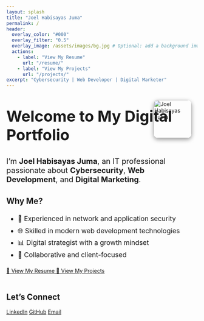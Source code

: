 ```yaml
---
layout: splash
title: "Joel Habisayas Juma"
permalink: /
header:
  overlay_color: "#000"
  overlay_filter: "0.5"
  overlay_image: /assets/images/bg.jpg # Optional: add a background image for more style
  actions:
    - label: "View My Resume"
      url: "/resume/"
    - label: "View My Projects"
      url: "/projects/"
excerpt: "Cybersecurity | Web Developer | Digital Marketer"
---
```


<!-- Hero Section -->
<div style="position: relative;">
  <img src="{{ '/assets/images/PASSPORT.png' | relative_url }}" alt="Joel Habisayas Juma"
       style="position: absolute; top: 1rem; right: 1rem; width: 100px; border-radius: 12px; box-shadow: 0 4px 12px rgba(0,0,0,0.4); z-index: 10;">
</div>

<section data-aos="fade-up">
  <h1 style="font-size: 2.5rem; margin-top: 3rem;">Welcome to My Digital Portfolio</h1>
  <p style="font-size: 1.25rem;">I’m <strong>Joel Habisayas Juma</strong>, an IT professional passionate about <strong>Cybersecurity</strong>, <strong>Web Development</strong>, and <strong>Digital Marketing</strong>.</p>
</section>

<section data-aos="fade-left" style="margin-top: 2rem;">
  <h2>Why Me?</h2>
  <ul style="font-size: 1.1rem; line-height: 1.8;">
    <li>🔐 Experienced in network and application security</li>
    <li>🌐 Skilled in modern web development technologies</li>
    <li>📊 Digital strategist with a growth mindset</li>
    <li>🤝 Collaborative and client-focused</li>
  </ul>
</section>
<section class="page__content text-center mt-4">
  <p>
    <a href="{{ '/_pages
/resume.md/' | relative_url }}" class="btn btn--primary btn--large">
      📄 View My Resume
    </a>
    <a href="{{ '/projects/' | relative_url }}" class="btn btn--primary btn--large">
      💼 View My Projects
    </a>
  </p>
</section>

<section data-aos="zoom-in" style="margin-top: 3rem;">
  <h2>Let’s Connect</h2>
  <p>
    <a href="https://linkedin.com/in/yourusername" class="btn btn--inverse">LinkedIn</a>
    <a href="https://github.com/yourusername" class="btn btn--inverse">GitHub</a>
    <a href="mailto:your@email.com" class="btn btn--inverse">Email</a>
  </p>
</section>
